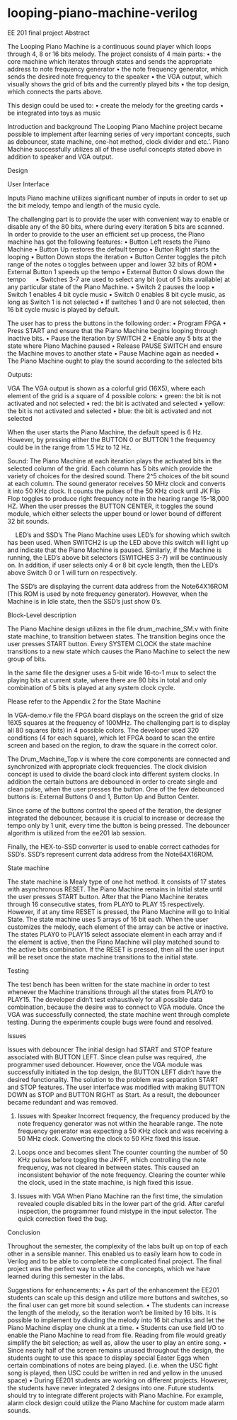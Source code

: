 looping-piano-machine-verilog
=============================

EE 201 final project
Abstract

The Looping Piano Machine is a continuous sound player which loops through 4, 8 or 16 bits melody. The project consists of 4 main parts:
•  the core machine which iterates through states and sends the appropriate address to note frequency generator
•	the note frequency generator, which sends the desired note frequency to the speaker
•	the VGA output, which visually shows the grid of bits and the currently played bits
•	the top design, which connects the parts above.

This design could be used to:
•	create the melody for the greeting cards
•	be integrated into toys as music
					
Introduction and background
The Looping Piano Machine project became possible to implement after learning series of very important concepts, such as debouncer, state machine, one-hot method, clock divider and etc.’.
Piano Machine successfully utilizes all of these useful concepts stated above in addition to speaker and VGA output.
					
Design

User Interface

Inputs
Piano machine utilizes significant number of inputs in order to set up the bit  melody, tempo and length of the music cycle.

The challenging part is to provide the user with convenient way to enable or disable any of the 80 bits, where during every iteration 5 bits are scanned. In order to provide to the user an efficient set up process, the Piano machine has got the following features:
•	Button Left  resets the Piano Machine
•	Button Up restores the default tempo
•	Button Right starts the looping
•	Button Down stops the iteration
•	Button Center toggles the pitch range of the notes 
o	toggles between upper and lower 32 bits of ROM
•	External Button 1  speeds up the  tempo
•	External Button 0  slows down the  tempo
 
•	Switches 3-7 are used to select any bit (out of 5 bits available) at any particular state of the Piano Machine.
•	Switch 2 pauses the loop
•	Switch 1 enables 4  bit cycle music
•	Switch 0 enables 8 bit cycle music, as long as Switch 1 is not selected
•	If switches 1 and 0 are not selected, then 16 bit cycle music is played by default.

The user has to press the buttons in the following order:
•	Program FPGA
•	Press START and ensure that the Piano Machine begins looping through inactive bits.
•	Pause the iteration by SWITCH 2
•	Enable any 5 bits at the state where Piano Machine paused
•	Release PAUSE SWITCH and ensure the Machine moves to another state
•	Pause Machine again as needed
•	The Piano Machine ought to play the sound according to the selected bits

Outputs:

VGA
The VGA output is shown as a colorful grid (16X5), where each element of the grid is a square of 4 possible colors:
•	green: the bit is not activated and not selected
•	red: the bit is activated and selected
•	yellow: the bit is not activated and selected
•	blue: the bit is activated and not selected

 
When the user starts the Piano Machine, the default speed is 6 Hz. However, by pressing either the BUTTON 0 or BUTTON 1 the frequency could be in the range from 1.5 Hz to 12 Hz.

Sound:
The Piano Machine at each iteration plays the activated bits in the selected column of the grid. Each column has 5 bits which provide the variety of choices for the desired sound. There 2^5 choices of the bit sound at each column.
The sound generator receives 50 MHz clock and converts it into 50 KHz clock. It counts the pulses of the 50 KHz clock until JK Flip Flop toggles to produce right frequency note in the hearing range 15-18,000 HZ.
When the user presses the BUTTON CENTER, it toggles the sound module, which either selects the upper bound or lower bound of different 32 bit sounds.

 
LED’s and SSD’s
The Piano Machine uses LED’s for showing which switch has been used. When SWITCH2 is up the LED above this switch will light up and indicate that the Piano Machine is paused. Similarly, if the Machine is running, the LED’s above bit selectors (SWITCHES 3-7) will be continuously on. In addition, if user selects only 4 or 8 bit cycle length, then the LED’s above Switch 0 or 1 will turn on respectively.

The SSD’s are displaying the current data address from the Note64X16ROM (This ROM is used by note frequency generator). However, when the Machine is in Idle state, then the SSD’s just show 0’s.

Block-Level description

The Piano Machine design utilizes in the file drum_machine_SM.v with finite state machine, to transition between states. The transition begins once the user presses START button. Every SYSTEM CLOCK the state machine transitions to a new state which causes the Piano Machine to select the new group of bits.

In the same file the designer uses a 5-bit wide 16-to-1 mux to select the playing bits at current state, where there are 80 bits in total and only combination of 5 bits is played at any system clock cycle.

Please refer to the Appendix 2 for the State Machine

In VGA-demo.v file the FPGA board displays on the screen the grid of size 16X5 squares at the frequency of 100MHz. The challenging part is to display all 80 squares (bits) in 4 possible colors. The developer used 320 conditions (4 for each square), which let FPGA board to scan the entire screen and based on the region, to draw the square in the correct color.

The Drum_Machine_Top.v is where the core components are connected and synchronized with appropriate clock frequencies. The clock division concept is used to divide the board clock into different system clocks.
In addition the certain buttons are debounced in order to create single and clean pulse, when the user presses the button. One of the few debounced buttons is: External Buttons 0 and 1, Button Up and Button Center.

Since some of the buttons control the speed of the iteration, the designer integrated the debouncer, because it is crucial to increase or decrease the tempo only by 1 unit, every time the button is being pressed. The debouncer algorithm is utilized from the ee201 lab session.

Finally, the HEX-to-SSD converter is used to enable correct cathodes for SSD’s. SSD’s represent current data address from the Note64X16ROM. 

State machine

The state machine is Mealy type of one hot method. It consists of 17 states with asynchronous RESET. The Piano Machine remains in Initial state until the user presses START button. After that the Piano Machine iterates through 16 consecutive states, from PLAY0 to PLAY 15 respectively. However, if at any time RESET is pressed, the Piano Machine will go to Initial State.
The state machine uses 5 arrays of 16 bit each. When the user customizes the melody, each element of the array can be active or inactive. The states PLAY0 to PLAY15 select associate element in each array and if the element is active, then the Piano Machine will play matched sound to the active bits combination. If the RESET is pressed, then all the user input will be reset once the state machine transitions to the initial state.

Testing

The test bench has been written for the state machine in order to test whenever the Machine transitions through all the states from PLAY0 to PLAY15. The developer didn’t test exhaustively for all possible data combination, because the desire was to connect to VGA module. Once the VGA was successfully connected, the state machine went through complete testing. During the experiments couple bugs were found and resolved.

Issues 

Issues with debouncer
The initial design had START and STOP feature associated with BUTTON LEFT. Since clean pulse was required, .the programmer used debouncer. However, once the VGA module was successfully initiated in the top design, the BUTTON LEFT didn’t have the desired functionality. The solution to the problem was separation START and STOP features. The user interface was modified with making BUTTON DOWN as STOP and BUTTON RIGHT as Start. As a result, the debouncer became redundant and was removed.

1) Issues with Speaker
Incorrect frequency, the frequency produced by the note frequency generator was not within the hearable range. The note frequency generator was expecting a 50 KHz clock and was receiving a 50 MHz clock. Converting the clock  to 50 KHz fixed this issue.

2) Loops once and becomes silent
The counter counting the number of 50 KHz pulses before toggling the JK-FF, which controlling the note frequency, was not cleared in between states. This caused an inconsistent behavior of the note frequency. Clearing the counter while the clock, used in the state machine, is high fixed this issue.

3) Issues with VGA
When Piano Machine ran the first time, the simulation revealed couple disabled bits in the lower part of the grid. After careful inspection, the programmer found mistype in the input selector. The quick correction fixed the bug. 

Conclusion

Throughout the semester, the complexity of the labs built up on top of each other in a sensible manner. This enabled us to easily learn how to code in Verilog and to be able to complete the complicated final project. The final project was the perfect way to utilize all the concepts, which we have learned during this semester in the labs.

Suggestions for enhancements:
•	As part of the enhancement the EE201 students can scale up this design and utilize more buttons and switches, so the final user can get more bit sound selection.
•	The students can increase the length of the melody, so the iteration won’t be limited by 16 bits. It is possible to implement by dividing the melody into 16 bit chunks and let the Piano Machine display one chunk at a time.
•	Students can use field I/O to enable the Piano Machine to read from file. Reading from file would greatly simplify the bit selection; as well as, allow the user to play an entire song.
•	Since nearly half of the screen remains unused throughout the design, the students ought to use this space to display special Easter Eggs when certain combinations of notes are being played. (i.e. when the USC fight song is played, then USC could be written in red and yellow in the unused space)
•	During EE201 students are working on different projects. However, the students have never integrated 2 designs into one. Future students should try to integrate different projects with Piano Machine. For example, alarm clock design could utilize the Piano Machine for custom made alarm sounds.



